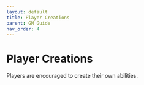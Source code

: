 ```yaml
---
layout: default
title: Player Creations
parent: GM Guide
nav_order: 4
---
```


# Player Creations

Players are encouraged to create their own abilities.
